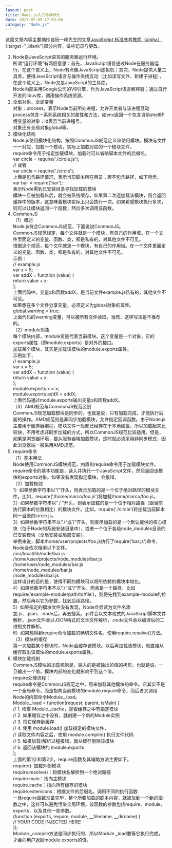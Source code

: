 ```yaml
---
layout: post
title: Node.js入门与模块化
date: 2017-07-05 17:03:08
category: "Node.js"
---
```


这篇文章内容主要摘抄自阮一峰先生的文章[JavaScript 标准参考教程（alpha）](http://javascript.ruanyifeng.com/){:target="_blank"}部分内容，做些记录与更改。  

1. Node是JavaScript语言的服务器运行环境。  
所谓“运行环境”有两层意思：首先，JavaScript语言通过Node在服务器运行，在这个意义上，Node有点像JavaScript虚拟机；其次，Node提供大量工具库，使得JavaScript语言与操作系统互动（比如读写文件、新建子进程），在这个意义上，Node又是JavaScript的工具库。  
Node内部采用Google公司的V8引擎，作为JavaScript语言解释器；通过自行开发的libuv库，调用操作系统资源。
2. 全局对象、全局变量  
对象：process，表示Node当前所处进程，允许开发者与该进程互动  
process包含一系列系统相关的属性和方法，如env返回一个包含当前shell环境变量的对象；id表示当前进程号。  
对象还有全局对象global等。
3. 模块化结构  
Node.js使用模块化结构，按照CommonJS规范定义和使用模块。模块与文件一一对应，加载一个模块，实际上加载对应的一个模块文件。   
require命令用于指定加载模块，加载时可以省略脚本文件的后缀名。  
var circle = require('./circle.js');  
// 或者  
var circle = require('./circle');  
上面是包含路径情况，表示当前脚本所在目录；若不包含路径，如下所示，  
var bar = require('bar');  
表示Node需到已安装目录寻找加载的模块  
模块一旦被加载以后，就会被系统缓存。如果第二次还加载该模块，则会返回缓存中的版本，这意味着模块实际上只会执行一次。如果希望模块执行多次，则可以让模块返回一个函数，然后多次调用该函数。  
4. CommonJS  
（1）概述  
Node.js符合CommonJS规范，下面说说CommonJS。  
CommonJS规范规定，每个文件就是一个模块，有自己的作用域。在一个文件里面定义的变量、函数、类，都是私有的，对其他文件不可见。  
根据这个规范，每个文件就是一个模块，有自己的作用域。在一个文件里面定义的变量、函数、类，都是私有的，对其他文件不可见。  
示例：  
// example.js   
var x = 5;  
var addX = function (value) {  
  return value + x;  
};  
上面代码中，变量x和函数addX，是当前文件example.js私有的，其他文件不可见。  
如果想在多个文件分享变量，必须定义为global对象的属性。  
global.warning = true;  
上面代码的warning变量，可以被所有文件读取。当然，这样写法是不推荐的。  
（2）module对象  
每个模块内部，module变量代表当前模块。这个变量是一个对象，它的exports属性（即module.exports）是对外的接口。  
加载某个模块，其实是加载该模块的module.exports属性。  
示例如下，  
// example.js  
var x = 5;  
var addX = function (value) {  
  return value + x;  
};  
module.exports.x = x;  
module.exports.addX = addX;  
上面代码通过module.exports输出变量x和函数addX。  
（3）AMD规范与CommonJS规范区别  
CommonJS规范加载模块是同步的，也就是说，只有加载完成，才能执行后面的操作。AMD规范则是非同步加载模块，允许指定回调函数。由于Node.js主要用于服务器编程，模块文件一般都已经存在于本地硬盘，所以加载起来比较快，不用考虑非同步加载的方式，所以CommonJS规范比较适用。但是，如果是浏览器环境，要从服务器端加载模块，这时就必须采用非同步模式，因此浏览器端一般采用AMD规范。  
5. require命令   
（1）基本用法  
Node使用CommonJS模块规范，内置的require命令用于加载模块文件。
require命令的基本功能是，读入并执行一个JavaScript文件，然后返回该模块的exports对象。如果没有发现指定模块，会报错。  
（2）加载规则  
1）如果参数字符串以“/”开头，则表示加载的是一个位于绝对路径的模块文件。比如，require('/home/marco/foo.js')将加载/home/marco/foo.js。  
2）如果参数字符串以“./  ”开头，则表示加载的是一个位于相对路径（跟当前执行脚本的位置相比）的模块文件。比如，require('./circle')将加载当前脚本同一目录的circle.js。  
3）如果参数字符串不以“./“或”/“开头，则表示加载的是一个默认提供的核心模块（位于Node的系统安装目录中），或者一个位于各级node_modules目录的已安装模块（全局安装或局部安装）。  
举例来说，脚本/home/user/projects/foo.js执行了require('bar.js')命令，Node会依次搜索以下文件。  
/usr/local/lib/node/bar.js  
/home/user/projects/node_modules/bar.js  
/home/user/node_modules/bar.js  
/home/node_modules/bar.js  
/node_modules/bar.js  
这样设计的目的是，使得不同的模块可以将所依赖的模块本地化。  
4）如果参数字符串不以“./“或”/“开头，而且是一个路径，比如require('example-module/path/to/file')，则将先找到example-module的位置，然后再以它为参数，找到后续路径。  
5）如果指定的模块文件没有发现，Node会尝试为文件名添加.js、.json、.node后，再去搜索。.js件会以文本格式的JavaScript脚本文件解析，.json文件会以JSON格式的文本文件解析，.node文件会以编译后的二进制文件解析。  
6）如果想得到require命令加载的确切文件名，使用require.resolve()方法。  
（3）模块的缓存  
第一次加载某个模块时，Node会缓存该模块。以后再加载该模块，就直接从缓存取出该模块的module.exports属性。  
6. 模块加载机制  
CommonJS模块的加载机制是，输入的是被输出的值的拷贝。也就是说，一旦输出一个值，模块内部的变化就影响不到这个值。  
require处理流程：  
require命令是CommonJS规范之中，用来加载其他模块的命令。它其实不是一个全局命令，而是指向当前模块的module.require命令，而后者又调用Node的内部命令Module._load。  
Module._load = function(request, parent, isMain) {  
  // 1. 检查 Module._cache，是否缓存之中有指定模块  
  // 2. 如果缓存之中没有，就创建一个新的Module实例  
  // 3. 将它保存到缓存  
  // 4. 使用 module.load() 加载指定的模块文件，  
  //    读取文件内容之后，使用 module.compile() 执行文件代码  
  // 5. 如果加载/解析过程报错，就从缓存删除该模块  
  // 6. 返回该模块的 module.exports  
};  
上面的第1步和第2步，require函数及其辅助方法主要如下。  
require(): 加载外部模块  
require.resolve()：将模块名解析到一个绝对路径  
require.main：指向主模块  
require.cache：指向所有缓存的模块  
require.extensions：根据文件的后缀名，调用不同的执行函数  
一旦require函数准备完毕，整个所要加载的脚本内容，就被放到一个新的函数之中，这样可以避免污染全局环境。该函数的参数包括require、module、exports，以及其他一些参数。  
(function (exports, require, module, __filename, __dirname) {  
  // YOUR CODE INJECTED HERE!  
});  
Module._compile方法是同步执行的，所以Module._load要等它执行完成，才会向用户返回module.exports的值。  

